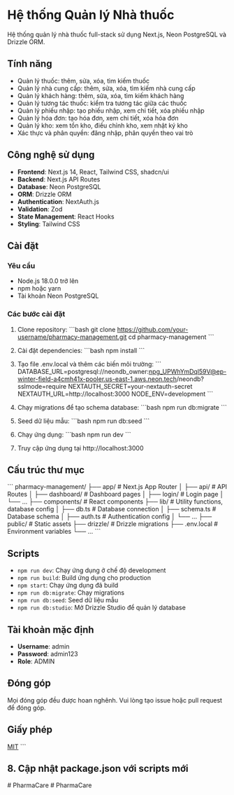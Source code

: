 # Hệ thống Quản lý Nhà thuốc

Hệ thống quản lý nhà thuốc full-stack sử dụng Next.js, Neon PostgreSQL và Drizzle ORM.

## Tính năng

- Quản lý thuốc: thêm, sửa, xóa, tìm kiếm thuốc
- Quản lý nhà cung cấp: thêm, sửa, xóa, tìm kiếm nhà cung cấp
- Quản lý khách hàng: thêm, sửa, xóa, tìm kiếm khách hàng
- Quản lý tương tác thuốc: kiểm tra tương tác giữa các thuốc
- Quản lý phiếu nhập: tạo phiếu nhập, xem chi tiết, xóa phiếu nhập
- Quản lý hóa đơn: tạo hóa đơn, xem chi tiết, xóa hóa đơn
- Quản lý kho: xem tồn kho, điều chỉnh kho, xem nhật ký kho
- Xác thực và phân quyền: đăng nhập, phân quyền theo vai trò

## Công nghệ sử dụng

- **Frontend**: Next.js 14, React, Tailwind CSS, shadcn/ui
- **Backend**: Next.js API Routes
- **Database**: Neon PostgreSQL
- **ORM**: Drizzle ORM
- **Authentication**: NextAuth.js
- **Validation**: Zod
- **State Management**: React Hooks
- **Styling**: Tailwind CSS

## Cài đặt

### Yêu cầu

- Node.js 18.0.0 trở lên
- npm hoặc yarn
- Tài khoản Neon PostgreSQL

### Các bước cài đặt

1. Clone repository:
   \`\`\`bash
   git clone https://github.com/your-username/pharmacy-management.git
   cd pharmacy-management
   \`\`\`

2. Cài đặt dependencies:
   \`\`\`bash
   npm install
   \`\`\`

3. Tạo file .env.local và thêm các biến môi trường:
   \`\`\`
   DATABASE_URL=postgresql://neondb_owner:npg_UPWhYmDql59V@ep-winter-field-a4cmh41x-pooler.us-east-1.aws.neon.tech/neondb?sslmode=require
   NEXTAUTH_SECRET=your-nextauth-secret
   NEXTAUTH_URL=http://localhost:3000
   NODE_ENV=development
   \`\`\`

4. Chạy migrations để tạo schema database:
   \`\`\`bash
   npm run db:migrate
   \`\`\`

5. Seed dữ liệu mẫu:
   \`\`\`bash
   npm run db:seed
   \`\`\`

6. Chạy ứng dụng:
   \`\`\`bash
   npm run dev
   \`\`\`

7. Truy cập ứng dụng tại http://localhost:3000

## Cấu trúc thư mục

\`\`\`
pharmacy-management/
├── app/                  # Next.js App Router
│   ├── api/              # API Routes
│   ├── dashboard/        # Dashboard pages
│   ├── login/            # Login page
│   └── ...
├── components/           # React components
├── lib/                  # Utility functions, database config
│   ├── db.ts             # Database connection
│   ├── schema.ts         # Database schema
│   ├── auth.ts           # Authentication config
│   └── ...
├── public/               # Static assets
├── drizzle/              # Drizzle migrations
├── .env.local            # Environment variables
└── ...
\`\`\`

## Scripts

- `npm run dev`: Chạy ứng dụng ở chế độ development
- `npm run build`: Build ứng dụng cho production
- `npm start`: Chạy ứng dụng đã build
- `npm run db:migrate`: Chạy migrations
- `npm run db:seed`: Seed dữ liệu mẫu
- `npm run db:studio`: Mở Drizzle Studio để quản lý database

## Tài khoản mặc định

- **Username**: admin
- **Password**: admin123
- **Role**: ADMIN


## Đóng góp

Mọi đóng góp đều được hoan nghênh. Vui lòng tạo issue hoặc pull request để đóng góp.

## Giấy phép

[MIT](LICENSE)
\`\`\`

## 8. Cập nhật package.json với scripts mới
#   P h a r m a C a r e  
 #   P h a r m a C a r e  
 
